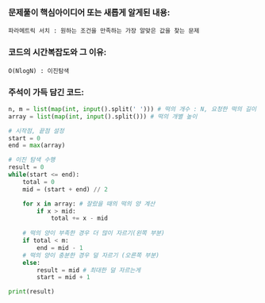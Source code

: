 ### 문제풀이 핵심아이디어 또는 새롭게 알게된 내용: 
    파라메트릭 서치 : 원하는 조건을 만족하는 가장 알맞은 값을 찾는 문제
    
### 코드의 시간복잡도와 그 이유:
    O(NlogN) : 이진탐색
    
### 주석이 가득 담긴 코드:
```python
n, m = list(map(int, input().split(' '))) # 떡의 개수 : N, 요청한 떡의 길이 M
array = list(map(int, input().split())) # 떡의 개별 높이

# 시작점, 끝점 설정
start = 0
end = max(array)

# 이진 탐색 수행
result = 0
while(start <= end):
    total = 0
    mid = (start + end) // 2

    for x in array: # 잘랐을 때의 떡의 양 계산
        if x > mid:
            total += x - mid
    
    # 떡의 양이 부족한 경우 더 많이 자르기(왼쪽 부분)
    if total < m:
        end = mid - 1
    # 떡의 양이 충분한 경우 덜 자르기 (오른쪽 부분)
    else:
        result = mid # 최대한 덜 자르는게 
        start = mid + 1

print(result)

```
